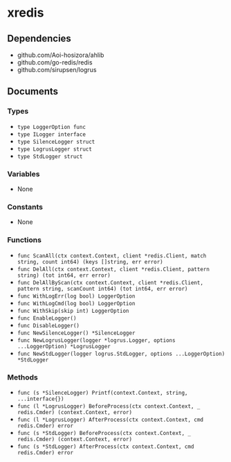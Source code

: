 # xredis

## Dependencies

+ github.com/Aoi-hosizora/ahlib
+ github.com/go-redis/redis
+ github.com/sirupsen/logrus

## Documents

### Types

+ `type LoggerOption func`
+ `type ILogger interface`
+ `type SilenceLogger struct`
+ `type LogrusLogger struct`
+ `type StdLogger struct`

### Variables

+ None

### Constants

+ None

### Functions

+ `func ScanAll(ctx context.Context, client *redis.Client, match string, count int64) (keys []string, err error)`
+ `func DelAll(ctx context.Context, client *redis.Client, pattern string) (tot int64, err error)`
+ `func DelAllByScan(ctx context.Context, client *redis.Client, pattern string, scanCount int64) (tot int64, err error)`
+ `func WithLogErr(log bool) LoggerOption`
+ `func WithLogCmd(log bool) LoggerOption`
+ `func WithSkip(skip int) LoggerOption`
+ `func EnableLogger()`
+ `func DisableLogger()`
+ `func NewSilenceLogger() *SilenceLogger`
+ `func NewLogrusLogger(logger *logrus.Logger, options ...LoggerOption) *LogrusLogger`
+ `func NewStdLogger(logger logrus.StdLogger, options ...LoggerOption) *StdLogger`

### Methods

+ `func (s *SilenceLogger) Printf(context.Context, string, ...interface{})`
+ `func (l *LogrusLogger) BeforeProcess(ctx context.Context, _ redis.Cmder) (context.Context, error)`
+ `func (l *LogrusLogger) AfterProcess(ctx context.Context, cmd redis.Cmder) error`
+ `func (s *StdLogger) BeforeProcess(ctx context.Context, _ redis.Cmder) (context.Context, error)`
+ `func (s *StdLogger) AfterProcess(ctx context.Context, cmd redis.Cmder) error`
